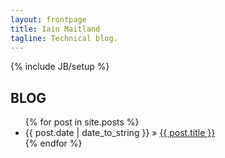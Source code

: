 ```yaml
---
layout: frontpage
title: Iain Maitland
tagline: Technical blog. 
---
```

{% include JB/setup %}

## BLOG

<ul class="posts">
  {% for post in site.posts %}
    <li><span>{{ post.date | date_to_string }}</span> &raquo; <a href="{{ BASE_PATH }}{{ post.url }}">{{ post.title }}</a></li>
  {% endfor %}
</ul>

